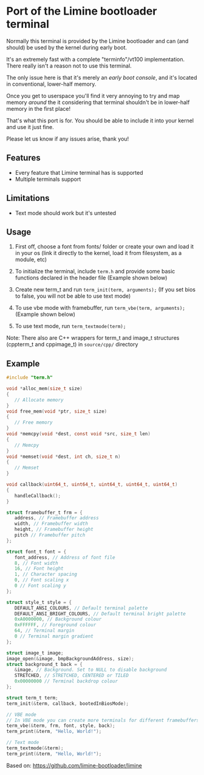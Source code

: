 # Port of the Limine bootloader terminal

Normally this terminal is provided by the Limine bootloader and can (and should) be used by the kernel during early boot.

It's an extremely fast with a complete "terminfo"/vt100 implementation. There really isn't a reason not to use this terminal.

The only issue here is that it's merely an *early boot console*, and it's located in conventional, lower-half memory.

Once you get to userspace you'll find it very annoying to try and map memory *around* the it considering that terminal shouldn't be in lower-half memory in the first place!

That's what this port is for.
You should be able to include it into your kernel and use it just fine.

Please let us know if any issues arise, thank you!

## Features
* Every feature that Limine terminal has is supported
* Multiple terminals support

## Limitations
* Text mode should work but it's untested

## Usage

1. First off, choose a font from fonts/ folder or create your own and load it in your os (link it directly to the kernel, load it from filesystem, as a module, etc)

2. To initialize the terminal, include `term.h` and provide some basic functions declared in the header file (Example shown below)

3. Create new term_t and run `term_init(term, arguments);` (If you set bios to false, you will not be able to use text mode)

4. To use vbe mode with framebuffer, run `term_vbe(term, arguments);` (Example shown below)

5. To use text mode, run `term_textmode(term);`

Note: There also are C++ wrappers for term_t and image_t structures (cppterm_t and cppimage_t) in `source/cpp/` directory

## Example
```c
#include "term.h"

void *alloc_mem(size_t size)
{
   // Allocate memory
}
void free_mem(void *ptr, size_t size)
{
   // Free memory
}
void *memcpy(void *dest, const void *src, size_t len)
{
   // Memcpy
}
void *memset(void *dest, int ch, size_t n)
{
   // Memset
}

void callback(uint64_t, uint64_t, uint64_t, uint64_t, uint64_t)
{
   handleCallback();
}

struct framebuffer_t frm = {
   address, // Framebuffer address
   width, // Framebuffer width
   height, // Framebuffer height
   pitch // Framebuffer pitch
};

struct font_t font = {
   font_address, // Address of font file
   8, // Font width
   16, // Font height
   1, // Character spacing
   0, // Font scaling x
   0 // Font scaling y
};

struct style_t style = {
   DEFAULT_ANSI_COLOURS, // Default terminal palette
   DEFAULT_ANSI_BRIGHT_COLOURS, // Default terminal bright palette
   0xA0000000, // Background colour
   0xFFFFFF, // Foreground colour
   64, // Terminal margin
   0 // Terminal margin gradient
};

struct image_t image;
image_open(&image, bmpBackgroundAddress, size);
struct background_t back = {
   &image, // Background. Set to NULL to disable background
   STRETCHED, // STRETCHED, CENTERED or TILED
   0x00000000 // Terminal backdrop colour
};

struct term_t term;
term_init(&term, callback, bootedInBiosMode);

// VBE mode
// In VBE mode you can create more terminals for different framebuffers
term_vbe(&term, frm, font, style, back);
term_print(&term, "Hello, World!");

// Text mode
term_textmode(&term);
term_print(&term, "Hello, World!");
```

Based on: https://github.com/limine-bootloader/limine

